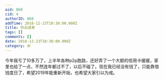 ```yaml
---
aid: 860
cid: 4
authorID: 860
addTime: 2018-12-23T10:30:00.000Z
title: 你点进来
tags: []
comments: []
date: 2018-12-23T10:30:00.000Z
category: 水
---
```


今年我亏了10多万了，上半年各种p2p跑路，还好弄了一个大额的信用卡缓缓，家里也给了一点，不然连年都过不了，以后不碰了。现在我已经没有钱了，只能靠借钱度日了，希望2019年能重新开始，也希望大家引以为戒。
